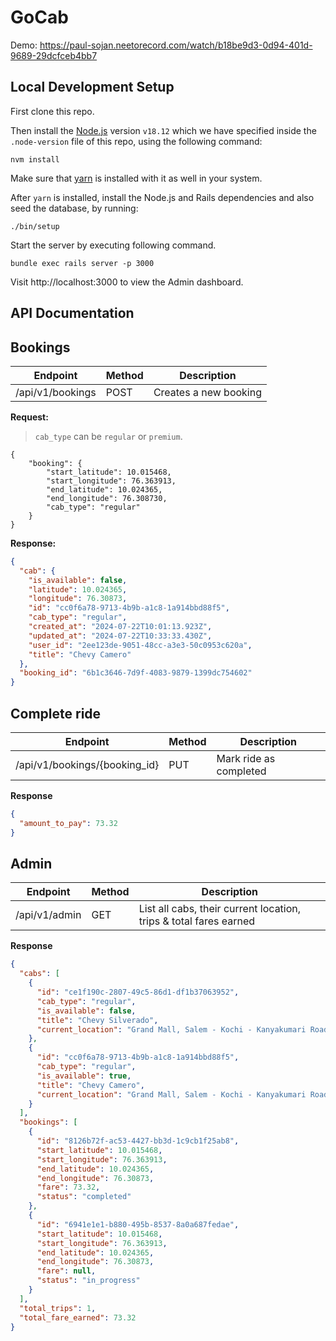 # GoCab

Demo: https://paul-sojan.neetorecord.com/watch/b18be9d3-0d94-401d-9689-29dcfceb4bb7

## Local Development Setup

First clone this repo.

Then install the [Node.js](https://nodejs.org/) version `v18.12` which we have
specified inside the `.node-version` file of this repo, using the following
command:

```
nvm install
```

Make sure that [yarn](https://yarnpkg.com/) is installed with it as well in your
system.

After `yarn` is installed, install the Node.js and Rails dependencies and also
seed the database, by running:

```
./bin/setup
```

Start the server by executing following command.

```
bundle exec rails server -p 3000
```

Visit http://localhost:3000 to view the Admin dashboard.

## API Documentation

## Bookings

| Endpoint         | Method | Description           |
| ---------------- | ------ | --------------------- |
| /api/v1/bookings | POST   | Creates a new booking |

**Request:**

> `cab_type` can be `regular` or `premium`.

```
{
    "booking": {
        "start_latitude": 10.015468,
        "start_longitude": 76.363913,
        "end_latitude": 10.024365,
        "end_longitude": 76.308730,
        "cab_type": "regular"
    }
}
```

**Response:**

```json
{
  "cab": {
    "is_available": false,
    "latitude": 10.024365,
    "longitude": 76.30873,
    "id": "cc0f6a78-9713-4b9b-a1c8-1a914bbd88f5",
    "cab_type": "regular",
    "created_at": "2024-07-22T10:01:13.923Z",
    "updated_at": "2024-07-22T10:33:33.430Z",
    "user_id": "2ee123de-9051-48cc-a3e3-50c0953c620a",
    "title": "Chevy Camero"
  },
  "booking_id": "6b1c3646-7d9f-4083-9879-1399dc754602"
}
```

## Complete ride

| Endpoint                      | Method | Description            |
| ----------------------------- | ------ | ---------------------- |
| /api/v1/bookings/{booking_id} | PUT    | Mark ride as completed |

**Response**

```json
{
  "amount_to_pay": 73.32
}
```

## Admin

| Endpoint      | Method | Description                                                       |
| ------------- | ------ | ----------------------------------------------------------------- |
| /api/v1/admin | GET    | List all cabs, their current location, trips & total fares earned |

**Response**

```json
{
  "cabs": [
    {
      "id": "ce1f190c-2807-49c5-86d1-df1b37063952",
      "cab_type": "regular",
      "is_available": false,
      "title": "Chevy Silverado",
      "current_location": "Grand Mall, Salem - Kochi - Kanyakumari Road, Edappally, Edapally - 682024, KL, India"
    },
    {
      "id": "cc0f6a78-9713-4b9b-a1c8-1a914bbd88f5",
      "cab_type": "regular",
      "is_available": true,
      "title": "Chevy Camero",
      "current_location": "Grand Mall, Salem - Kochi - Kanyakumari Road, Edappally, Edapally - 682024, KL, India"
    }
  ],
  "bookings": [
    {
      "id": "8126b72f-ac53-4427-bb3d-1c9cb1f25ab8",
      "start_latitude": 10.015468,
      "start_longitude": 76.363913,
      "end_latitude": 10.024365,
      "end_longitude": 76.30873,
      "fare": 73.32,
      "status": "completed"
    },
    {
      "id": "6941e1e1-b880-495b-8537-8a0a687fedae",
      "start_latitude": 10.015468,
      "start_longitude": 76.363913,
      "end_latitude": 10.024365,
      "end_longitude": 76.30873,
      "fare": null,
      "status": "in_progress"
    }
  ],
  "total_trips": 1,
  "total_fare_earned": 73.32
}
```
